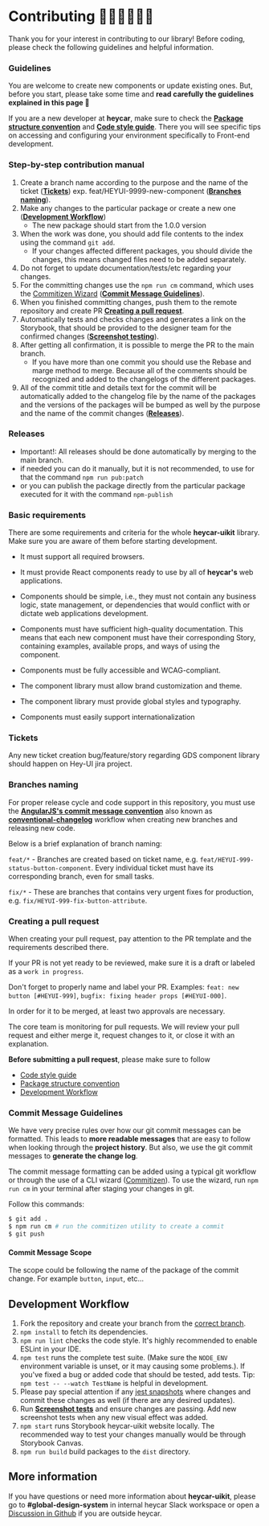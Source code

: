 # Contributing 👩‍💻🧑‍💻👨‍💻

Thank you for your interest in contributing to our library! Before coding, please check the following guidelines and helpful information.

### Guidelines

You are welcome to create new components or update existing ones. But, before you start, please take some time and **read carefully the guidelines explained in this page 🥸**

If you are a new developer at **heycar**, make sure to check the **[Package structure convention](/docs/guidelines-package-structure-convention--page)** and **[Code style guide](/docs/guidelines-code-style-guide-convention--page)**.
There you will see specific tips on accessing and configuring your environment specifically to Front-end development.

### Step-by-step contribution manual

1. Create a branch name according to the purpose and the name of the ticket (**[Tickets](#tickets)**) exp. feat/HEYUI-9999-new-component (**[Branches naming](#branches-naming)**).
2. Make any changes to the particular package or create a new one (**[Development Workflow](#development-workflow)**)
   - The new package should start from the 1.0.0 version
3. When the work was done, you should add file contents to the index using the command `git add`.
   - If your changes affected different packages, you should divide the changes, this means changed files need to be added separately.
4. Do not forget to update documentation/tests/etc regarding your changes.
5. For the committing changes use the `npm run cm` command, which uses the [Commitizen Wizard](https://github.com/commitizen/cz-cli) (**[Commit Message Guidelines](#commit-message-guidelines)**).
6. When you finished committing changes, push them to the remote repository and create PR **[Creating a pull request](#creating-a-pull-request)**.
7. Automatically tests and checks changes and generates a link on the Storybook, that should be provided to the designer team for the confirmed changes (**[Screenshot testing](/docs/guidelines-screenshot-testing--page)**).
8. After getting all confirmation, it is possible to merge the PR to the main branch.
   - If you have more than one commit you should use the Rebase and marge method to merge. Because all of the comments should be recognized and added to the changelogs of the different packages.
9. All of the commit title and details text for the commit will be automatically added to the changelog file by the name of the packages and the versions of the packages will be bumped as well by the purpose and the name of the commit changes
   (**[Releases](#releases)**).

### Releases

- Important!: All releases should be done automatically by merging to the main branch.
- if needed you can do it manually, but it is not recommended, to use for that the command `npm run pub:patch`
- or you can publish the package directly from the particular package executed for it with the command `npm-publish`

### Basic requirements

There are some requirements and criteria for the whole **heycar-uikit** library. Make sure you are aware of them before starting development.

- It must support all required browsers.

- It must provide React components ready to use by all of **heycar's** web applications.

- Components should be simple, i.e., they must not contain any business logic, state management, or dependencies that would conflict with or dictate web applications development.

- Components must have sufficient high-quality documentation. This means that each new component must have their corresponding Story, containing examples, available props, and ways of using the component.

- Components must be fully accessible and WCAG-compliant.

- The component library must allow brand customization and theme.

- The component library must provide global styles and typography.

- Components must easily support internationalization

### Tickets

Any new ticket creation bug/feature/story regarding GDS component library should happen on Hey-UI jira project.

### Branches naming

For proper release cycle and code support in this repository, you must use the **[AngularJS's commit message convention](https://github.com/angular/angular.js/blob/master/DEVELOPERS.md#-git-commit-guidelines)**
also known as **[conventional-changelog](https://github.com/ajoslin/conventional-changelog)** workflow when creating new branches and releasing new code.

Below is a brief explanation of branch naming:

`feat/*` - Branches are created based on ticket name, e.g. `feat/HEYUI-999-status-button-component`. Every individual ticket must have its corresponding branch, even for small tasks.

`fix/*` - These are branches that contains very urgent fixes for production, e.g. `fix/HEYUI-999-fix-button-attribute`.

### Creating a pull request

When creating your pull request, pay attention to the PR template and the requirements described there.

If your PR is not yet ready to be reviewed, make sure it is a draft or labeled as a `work in progress`.

Don't forget to properly name and label your PR. Examples: `feat: new button [#HEYUI-999]`, `bugfix: fixing header props [#HEYUI-000]`.

In order for it to be merged, at least two approvals are necessary.

The core team is monitoring for pull requests. We will review your pull request and either merge it, request changes to it, or close it with an explanation.

**Before submitting a pull request**, please make sure to follow

- [Code style guide](/docs/guidelines-code-style-guide-convention--page)
- [Package structure convention](/docs/guidelines-package-structure-convention--page)
- [Development Workflow](/docs/guidelines-contributing--page#development-workflow)

### Commit Message Guidelines

We have very precise rules over how our git commit messages can be formatted.
This leads to **more readable messages** that are easy to follow when looking through the **project history**.
But also, we use the git commit messages to **generate the change log**.

The commit message formatting can be added using a typical git workflow or through the use of a CLI wizard ([Commitizen](https://github.com/commitizen/cz-cli)).
To use the wizard, run `npm run cm` in your terminal after staging your changes in git.

Follow this commands:

```bash
$ git add .
$ npm run cm # run the commitizen utility to create a commit
$ git push
```

#### Commit Message Scope

The scope could be following the name of the package of the commit change. For example `button`, `input`, etc...

## Development Workflow

1. Fork the repository and create your branch from the [correct branch](#Release-cycle).
2. `npm install` to fetch its dependencies.
3. `npm run lint` checks the code style. It's highly recommended to enable ESLint in your IDE.
4. `npm test` runs the complete test suite. (Make sure the `NODE_ENV` environment variable is unset, or it may causing some problems.). If you've fixed a bug or added code that should be tested, add tests. Tip: `npm test -- --watch TestName` is helpful in development.
5. Please pay special attention if any [jest snapshots](http://facebook.github.io/jest/docs/en/snapshot-testing.html#snapshot-testing-with-jest) where changes and commit these changes as well (if there are any desired updates).
6. Run **[Screenshot tests](/docs/guidelines-screenshot-testing--page)** and ensure changes are passing. Add new screenshot tests when any new visual effect was added.
7. `npm start` runs Storybook heycar-uikit website locally. The recommended way to test your changes manually would be through Storybook Canvas.
8. `npm run build` build packages to the `dist` directory.

## More information

If you have questions or need more information about **heycar-uikit**, please go to **#global-design-system** in internal heycar Slack workspace or open a [Discussion in Github](https://github.com/hey-car/heycar-uikit/discussions) if you are outside heycar.
